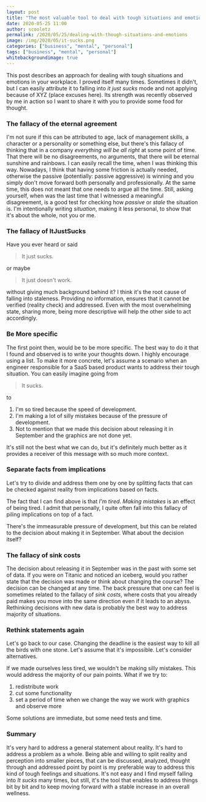 ```yaml
---
layout: post
title: "The most valuable tool to deal with tough situations and emotions in your workplace"
date: 2020-05-25 11:00
author: scooletz
permalink: /2020/05/25/dealing-with-though-situations-and-emotions
image: /img/2020/05/it-sucks.png
categories: ["business", "mental", "personal"]
tags: ["business", "mental", "personal"]
whitebackgroundimage: true
---
```


This post describes an approach for dealing with tough situations and emotions in your workplace. I proved itself many times. Sometimes it didn't, but I can easily attribute it to falling into _it just sucks_ mode and not applying because of XYZ (place excuses here). Its strength was recently observed by me in action so I want to share it with you to provide some food for thought.

### The fallacy of the eternal agreement

I'm not sure if this can be attributed to age, lack of management skills, a character or a personality or something else, but there's this fallacy of thinking that in a company _everything will be all right_ at some point of time. That there will be no disagreements, no arguments, that there will be eternal sunshine and rainbows. I can easily recall the time, when I was thinking this way. Nowadays, I think that having some friction is actually needed, otherwise the passive (potentially: passive aggressive) is winning and you simply don't move forward both personally and professionally. At the same time, this does not meant that one needs to argue all the time. Still, asking yourself, when was the last time that I witnessed a meaningful disagreement, is a good test for checking how _passive_ or _stale_ the situation is. I'm intentionally writing _situation_, making it less personal, to show that it's about the whole, not you or me.

### The fallacy of ItJustSucks

Have you ever heard or said

> It just sucks.

or maybe

> It just doesn't work.

without giving much background behind it? I think it's the root cause of falling into staleness. Providing no information, ensures that it cannot be verified (reality check) and addressed. Even with the most overwhelming state, sharing more, being more descriptive will help the other side to act accordingly.

### Be More specific

The first point then, would be to be more specific. The best way to do it that I found and observed is to write your thoughts down. I highly encourage using a list. To make it more concrete, let's assume a scenario when an engineer responsible for a SaaS based product wants to address their tough situation. You can easily imagine going from

> It sucks.

to

1. I'm so tired because the speed of development.
1. I'm making a lot of silly mistakes because of the pressure of development.
1. Not to mention that we made this decision about releasing it in September and the graphics are not done yet.

It's still not the best what we can do, but it's definitely much better as it provides a receiver of this message with so much more context.

### Separate facts from implications

Let's try to divide and address them one by one by splitting facts that can be checked against reality from implications based on facts.

The fact that I can find above is that _I'm tired_. _Making mistakes_ is an effect of being tired. I admit that personally, I quite often fall into this fallacy of piling implications on top of a fact.

There's the immeasurable pressure of development, but this can be related to the decision about making it in September. What about the decision itself?

### The fallacy of sink costs

The decision about releasing it in September was in the past with some set of data. If you were on Titanic and noticed an iceberg, would you rather state that the decision was made or think about changing the course? The decision can be changed at any time. The back pressure that one can feel is sometimes related to the fallacy of _sink costs_, where costs that you already paid makes you move into the same direction even if it leads to an abyss. Rethinking decisions with new data is probably the best way to address majority of situations.

### Rethink statements again

Let's go back to our case. Changing the deadline is the easiest way to kill all the birds with one stone. Let's assume that it's impossible. Let's consider alternatives.

If we made ourselves less tired, we wouldn't be making silly mistakes. This would address the majority of our pain points. What if we try to:

1. redistribute work
1. cut some functionality
1. set a period of time when we change the way we work with graphics and observe more

Some solutions are immediate, but some need tests and time.

### Summary

It's very hard to address a general statement about reality. It's hard to address a problem as a whole. Being able and willing to split reality and perception into smaller pieces, that can be discussed, analyzed, thought through and addressed point by point is my preferable way to address this kind of tough feelings and situations. It's not easy and I find myself falling into _It sucks_ many times, but still, it's the tool that enables to address things bit by bit and to keep moving forward with a stable increase in an overall wellness.
